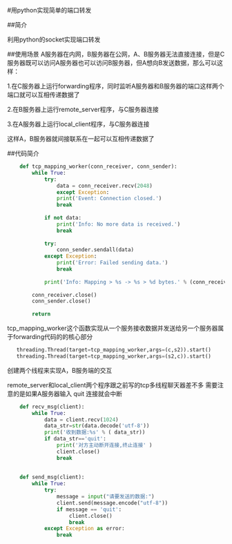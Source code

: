 #用python实现简单的端口转发

##简介

利用python的socket实现端口转发

##使用场景
A服务器在内网，B服务器在公网，A、B服务器无法直接连接，但是C服务器既可以访问A服务器也可以访问B服务器，但A想向B发送数据，那么可以这样：

1.在C服务器上运行forwarding程序，同时监听A服务器和B服务器的端口这样两个端口就可以互相传递数据了

2.在B服务器上运行remote_server程序，与C服务器连接

3.在A服务器上运行local_client程序，与C服务器连接

这样A，B服务器就间接联系在一起可以互相传递数据了

##代码简介
```python
	def tcp_mapping_worker(conn_receiver, conn_sender):
    	while True:
    		try:
    			data = conn_receiver.recv(2048)
    			except Exception:
    			print('Event: Connection closed.')
    			break
	    
	        if not data:
	            print('Info: No more data is received.')
	            break
	    
	        try:
	            conn_sender.sendall(data)
	        except Exception:
	            print('Error: Failed sending data.')
	            break
	    
	        print('Info: Mapping > %s -> %s > %d bytes.' % (conn_receiver.getpeername(), conn_sender.getpeername(), len(data)))
	    
	    conn_receiver.close()
	    conn_sender.close()
	    
	    return
```
tcp_mapping_worker这个函数实现从一个服务接收数据并发送给另一个服务器属于forwarding代码的的核心部分

 ```python
    threading.Thread(target=tcp_mapping_worker,args=(c,s2)).start() 
    threading.Thread(target=tcp_mapping_worker,args=(s2,c)).start()
```
创建两个线程来实现A，B服务端的交互

remote_server和local_client两个程序跟之前写的tcp多线程聊天器差不多
需要注意的是如果A服务器输入 quit 连接就会中断
```python
    def recv_msg(client):
    	while True:
    		data = client.recv(1024)	
    		data_str=str(data.decode('utf-8'))
    		print('收到数据:%s' % ( data_str))
    		if data_str=='quit':
    			print('对方主动断开连接,终止连接' )
    			client.close()
    			break 
    			
    		
    def send_msg(client):
    	while True:
    		try:
    			message = input("请要发送的数据:")
    			client.send(message.encode("utf-8"))
    			if message == 'quit':
    				client.close()
    				break
    		except Exception as error:
    			break
```    		
       


